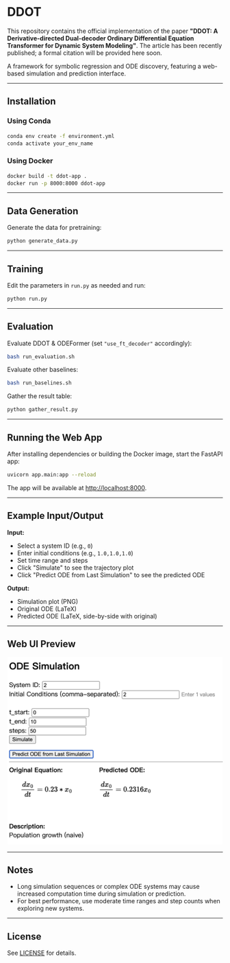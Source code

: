 # DDOT

This repository contains the official implementation of the paper **"DDOT: A Derivative-directed Dual-decoder Ordinary Differential Equation Transformer for Dynamic System Modeling"**. The article has been recently published; a formal citation will be provided here soon.

A framework for symbolic regression and ODE discovery, featuring a web-based simulation and prediction interface.

<!-- Future citation:
@article{your_citation_key,
  title={DDOT: A Derivative-directed Dual-decoder Ordinary Differential Equation Transformer for Dynamic System Modeling},
  author={...},
  journal={...},
  year={202X}
}
-->

---

## Installation

### Using Conda

```bash
conda env create -f environment.yml
conda activate your_env_name
```

### Using Docker

```bash
docker build -t ddot-app .
docker run -p 8000:8000 ddot-app
```

---

## Data Generation

Generate the data for pretraining:

```bash
python generate_data.py
```

---

## Training

Edit the parameters in `run.py` as needed and run:

```bash
python run.py
```

---

## Evaluation

Evaluate DDOT & ODEFormer (set `"use_ft_decoder"` accordingly):

```bash
bash run_evaluation.sh
```

Evaluate other baselines:

```bash
bash run_baselines.sh
```

Gather the result table:

```bash
python gather_result.py
```

---

## Running the Web App

After installing dependencies or building the Docker image, start the FastAPI app:

```bash
uvicorn app.main:app --reload
```

The app will be available at [http://localhost:8000](http://localhost:8000).

---

## Example Input/Output

**Input:**  
- Select a system ID (e.g., `0`)
- Enter initial conditions (e.g., `1.0,1.0,1.0`)
- Set time range and steps
- Click "Simulate" to see the trajectory plot
- Click "Predict ODE from Last Simulation" to see the predicted ODE

**Output:**  
- Simulation plot (PNG)
- Original ODE (LaTeX)
- Predicted ODE (LaTeX, side-by-side with original)

---

## Web UI Preview

<!-- Replace the link below with your actual screenshot or GIF -->
![Web UI Screenshot](docs/web_ui_sc1.png)

---

## Notes

- Long simulation sequences or complex ODE systems may cause increased computation time during simulation or prediction.
- For best performance, use moderate time ranges and step counts when exploring new systems.

---

## License

See [LICENSE](LICENSE) for details.

